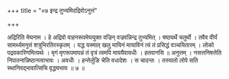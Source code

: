 +++
title = "०७ इन्द्र तुभ्यमिदद्रिवोऽनुत्तं"

+++

अद्रिरिति मेघनाम । हे अद्रिवो वाहनरूपमेघयुक्त वज्रिन् वज्रवन्निन्द्र तुभ्यमित् । षष्ठ्यर्थे चतुर्थी । तवैव वीर्यं सामर्थ्यमनुत्तं शत्रुभिरतिरस्कृतम् । यद्ध यस्मात् खलु मायिनं मायाविनं त्यं तं प्रसिद्धं वञ्चयितारम् । लोको पद्रवकारिणमित्यर्थः । मृगं मृगरूपमापन्नं तं वृत्रं त्वमपि माययैवावधीः । हतवानसि ॥ अनुत्तम् । नसत्तनिषत्तेति निपातनान्निष्ठानत्वाभावः । अवधीः । हन्तेर्लुङि चेति वधादेशः । स चादन्तः । तस्यातो लोपे सति स्थानिवद्भावात्सिचि वृद्ध्यभावः ॥ ७ ॥